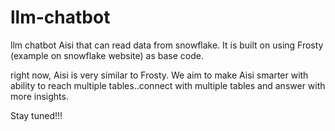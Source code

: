 # llm-chatbot
llm chatbot Aisi that can read data from snowflake. It is built on using Frosty (example on snowflake website) as base code.

right now, Aisi is very similar to Frosty. We aim to make Aisi smarter with ability to reach multiple tables..connect with multiple tables and answer with more insights.

Stay tuned!!!
